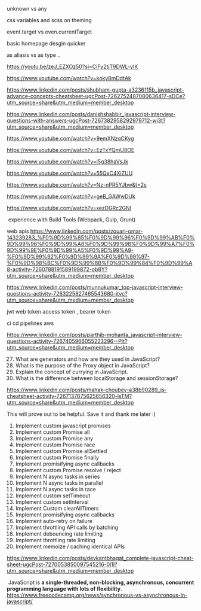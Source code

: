 
unknown vs any

css variables and scss on theming

event.target vs even.currentTarget

basic homepage desgin quicker

as aliasis vs as type .. 



https://youtu.be/zeJ_EZXOz50?si=CiFy2tjT9DWL-yIK

https://www.youtube.com/watch?v=koky8mDdtAk


https://www.linkedin.com/posts/shubham-gupta-a3236115b_javascript-advance-concepts-cheatsheet-ugcPost-7262752487080636417-sDCe?utm_source=share&utm_medium=member_desktop



https://www.linkedin.com/posts/danishshabbir_javascript-interview-questions-with-answers-ugcPost-7267382958292979712-wi3t?utm_source=share&utm_medium=member_desktop




https://www.youtube.com/watch?v=9emXNzqCKyg


https://www.youtube.com/watch?v=EzTxYQmU8OE



https://www.youtube.com/watch?v=l5g38haVsJk

https://www.youtube.com/watch?v=55QxC4XiZUU




https://www.youtube.com/watch?v=Nz-nPR5YJbw&t=2s

https://www.youtube.com/watch?v=geB_GAWwDUk

https://www.youtube.com/watch?v=xezDGRc2GNI



 experience with Build Tools (Webpack, Gulp, Grunt)



web apis
https://www.linkedin.com/posts/zouari-omar-143239283_%F0%9D%99%85%F0%9D%99%96%F0%9D%99%AB%F0%9D%99%96%F0%9D%99%A8%F0%9D%99%98%F0%9D%99%A7%F0%9D%99%9E%F0%9D%99%A5%F0%9D%99%A9-%F0%9D%99%92%F0%9D%99%9A%F0%9D%99%97-%F0%9D%98%BC%F0%9D%99%8B%F0%9D%99%84%F0%9D%99%A8-activity-7260788191589199872-ob8Y?utm_source=share&utm_medium=member_desktop




https://www.linkedin.com/posts/munnukumar_top-javascript-interview-questions-activity-7263225827465543680-jtvc?utm_source=share&utm_medium=member_desktop


jwt web token
access token , bearer token


ci cd pipelines
aws



https://www.linkedin.com/posts/parthib-mohanta_javascript-interview-questions-activity-7267405966055223296--PIt?utm_source=share&utm_medium=member_desktop



27. What are generators and how are they used in JavaScript?  
28. What is the purpose of the Proxy object in JavaScript?  
29. Explain the concept of currying in JavaScript.  
30. What is the difference between localStorage and sessionStorage?


https://www.linkedin.com/posts/mahak-choubey-a38b90289_js-cheatsheet-activity-7267137675625656320-lsTM?utm_source=share&utm_medium=member_desktop



This will prove out to be helpful. Save it and thank me later :)  
  
1. Implement custom javascript promises  
2. Implement custom Promise all  
3. Implement custom Promise any  
4. Implement custom Promise race  
5. Implement custom Promise allSettled  
6. Implement custom Promise finally  
7. Implement promisifying async callbacks  
8. Implement custom Promise resolve / reject  
9. Implement N async tasks in series  
10. Implement N async tasks in parallel  
11. Implement N async tasks in race  
12. Implement custom setTimeout  
13. Implement custom setInterval  
14. Implement Custom clearAllTimers  
15. Implement promisifying async callbacks  
16. Implement auto-retry on failure  
17. Implement throttling API calls by batching  
18. Implement debouncing rate limiting  
19. Implement throttling rate limiting  
20. Implement memoize / caching identical APIs



https://www.linkedin.com/posts/devkantbhagat_complete-javascript-cheat-sheet-ugcPost-7270053850097545216-0l1I?utm_source=share&utm_medium=member_desktop



 JavaScript is **a single-threaded, non-blocking, asynchronous, concurrent programming language with lots of flexibility**.
https://www.freecodecamp.org/news/synchronous-vs-asynchronous-in-javascript/


